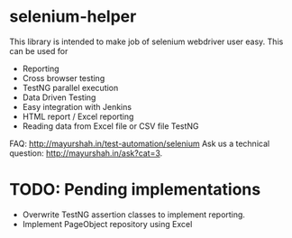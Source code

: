selenium-helper
===============

This library is intended to make job of selenium webdriver user easy. This can be used for

- Reporting
- Cross browser testing
- TestNG parallel execution
- Data Driven Testing
- Easy integration with Jenkins
- HTML report / Excel reporting
- Reading data from Excel file or CSV file TestNG

FAQ: http://mayurshah.in/test-automation/selenium
Ask us a technical question: http://mayurshah.in/ask?cat=3.

TODO: Pending implementations
=============================
* Overwrite TestNG assertion classes to implement reporting. 
* Implement PageObject repository using Excel
